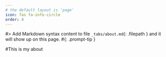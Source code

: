 ```yaml
---
# the default layout is 'page'
icon: fas fa-info-circle
order: 4
---
```


#> Add Markdown syntax content to file `_tabs/about.md`{: .filepath } and it will show up on this page.
#{: .prompt-tip }

#This is my about